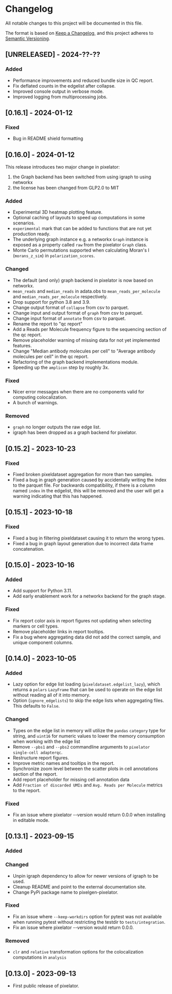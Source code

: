 # Changelog

All notable changes to this project will be documented in this file.

The format is based on [Keep a Changelog](https://keepachangelog.com/en/1.0.0/),
and this project adheres to [Semantic Versioning](https://semver.org/spec/v2.0.0.html).

## [UNRELEASED] - 2024-??-??

### Added

* Performance improvements and reduced bundle size in QC report.
* Fix deflated counts in the edgelist after collapse.
* Improved console output in verbose mode.
* Improved logging from multiprocessing jobs.

## [0.16.1] - 2024-01-12

### Fixed

* Bug in README shield formatting

## [0.16.0] - 2024-01-12

This release introduces two major change in pixelator:
 1) the Graph backend has been switched from using igraph to using networkx
 2) the license has been changed from GLP2.0 to MIT

### Added

* Experimental 3D heatmap plotting feature.
* Optional caching of layouts to speed up computations in some scenarios.
* `experimental` mark that can be added to functions that are not yet production ready.
* The underlying graph instance e.g. a networkx  `Graph` instance is exposed as a property called `raw` from the pixelator `Graph` class.
* Monte Carlo permutations supported when calculating Moran's I (`morans_z_sim`) in `polarization_scores`.

### Changed

* The default (and only) graph backend in pixelator is now based on networkx.
* `mean_reads` and `median_reads` in adata.obs to `mean_reads_per_molecule` and `median_reads_per_molecule` respectively.
* Drop support for python 3.8 and 3.9.
* Change output format of `collapse` from csv to parquet.
* Change input and output format of `graph` from csv to parquet.
* Change input format of `annotate` from csv to parquet.
* Rename the report to "qc report"
* Add a Reads per Molecule frequency figure to the sequencing section of the qc report.
* Remove placeholder warning of missing data for not yet implemented features.
* Change "Median antibody molecules per cell" to "Average antibody molecules per cell" in the qc report.
* Refactoring of the graph backend implementations module.
* Speeding up the `amplicon` step by roughly 3x.

### Fixed

* Nicer error messages when there are no components valid for computing colocalization.
* A bunch of warnings.

### Removed

* `graph` no longer outputs the raw edge list.
* igraph has been dropped as a graph backend for pixelator.

## [0.15.2] - 2023-10-23

### Fixed

* Fixed broken pixeldataset aggregation for more than two samples.
* Fixed a bug in graph generation caused by accidentally writing the index to the parquet file.
  For backwards compatibility, if there is a column named `index` in the edgelist, this
  will be removed and the user will get a warning indicating that this has happened.


## [0.15.1] - 2023-10-18

### Fixed

* Fixed a bug in filtering pixeldataset causing it to return the wrong types.
* Fixed a bug in graph layout generation due to incorrect data frame concatenation.


## [0.15.0] - 2023-10-16

### Added

* Add support for Python 3.11.
* Add early enablement work for a networkx backend for the graph stage.

### Fixed

* Fix report color axis in report figures not updating when selecting markers or cell types.
* Remove placeholder links in report tooltips.
* Fix a bug where aggregating data did not add the correct sample, and unique component columns.


## [0.14.0] - 2023-10-05

### Added

* Lazy option for edge list loading (`pixeldataset.edgelist_lazy`), which returns a
  `polars` `LazyFrame` that can be used to operate on the edge list without reading
  all of it into memory.
* Option (`ignore_edgelists`) to skip the edge lists when aggregating files. This defaults
  to `False`.

### Changed

* Types on the edge list in memory will utilize the `pandas` `category` type for string, and
  `uint16` for numeric values to lower the memory consumption when working with the
  edge list
* Remove `--pbs1` and `--pbs2` commandline arguments to `pixelator single-cell adapterqc`.
* Restructure report figures.
* Improve metric names and tooltips in the report.
* Synchronize zoom level between the scatter plots in cell annotations section of the report.
* Add report placeholder for missing cell annotation data
* Add `Fraction of discarded UMIs` and `Avg. Reads per Molecule` metrics to the report.

### Fixed

* Fix an issue where pixelator --version would return 0.0.0 when installing in editable mode.


## [0.13.1] - 2023-09-15

### Added

### Changed

* Unpin igraph dependency to allow for newer versions of igraph to be used.
* Cleanup README and point to the external documentation site.
* Change PyPi package name to pixelgen-pixelator.

### Fixed

* Fix an issue where `--keep-workdirs` option for pytest was not available when running pytest without
  restricting the testdir to `tests/integration`.
* Fix an issue where pixelator --version would return 0.0.0.

### Removed

* `clr` and `relative` transformation options for the colocalization computations in `analysis`


## [0.13.0] - 2023-09-13

* First public release of pixelator.
